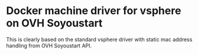 # Docker machine driver for vsphere on OVH Soyoustart

This is clearly based on the standard vsphere driver with static mac address
handling from OVH Soyoustart API.